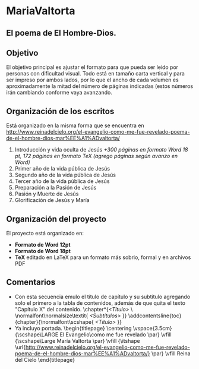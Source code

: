 # MariaValtorta
El poema de El Hombre-Dios.
--------------------------

## Objetivo

El objetivo principal es ajustar el formato para que pueda ser leido por personas con dificultad visual. Todo está en tamaño carta vertical y para ser impreso por ambos lados, por lo que el ancho de cada volumen es aproximadamente la mitad del número de páginas indicadas (estos números irán cambiando conforme vaya avanzando.

## Organización de los escritos

Está organizado en la misma forma que se encuentra en http://www.reinadelcielo.org/el-evangelio-como-me-fue-revelado-poema-de-el-hombre-dios-mar%EE%A1%ADvaltorta/

1. Introducción y vida oculta de Jesús _+300 páginas en formato Word 18 pt, 172 páginas en formato TeX (agrego páginas según avanzo en Word)_
2. Primer año de la vida pública de Jesús
3. Segundo año de la vida pública de Jesús
4. Tercer año de la vida pública de Jesús
5. Preparación a la Pasión de Jesús
6. Pasión y Muerte de Jesús
7. Glorificación de Jesús y María

## Organización del proyecto

El proyecto está organizado en:
* **Formato de Word 12pt**
* **Formato de Word 18pt**
* **TeX** editado en LaTeX para un formato más sobrio, formal y en archivos PDF

## Comentarios

* Con esta secuencia emulo el título de capítulo y su subtítulo agregando solo el primero a la tabla de contenidos, además de que quita el texto "Capítulo X" del contenido.
\chapter\*{_<Título>_ \\ \normalfont\normalsize\textit{ _<Subtítulos>_ }}
\addcontentsline{toc}{chapter}{\normalfont\scshape{ _<Título>_ }}
* Ya incluyo portada.
\begin{titlepage}
\centering
\vspace{3.5cm}
{\scshape\LARGE El Evangelio\\como me fue revelado \par}
\vfill
{\scshape\Large María Valtorta \par}
\vfill
{\itshape \url{http://www.reinadelcielo.org/el-evangelio-como-me-fue-revelado-poema-de-el-hombre-dios-mar%EE%A1%ADvaltorta/} \par}
\vfill
Reina del Cielo
\end{titlepage}
